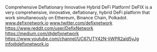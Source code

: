 Comprehensive Deflationary Innovative Hybrid DeFi Platform!
DeFIX is a very comprehensive, innovative, deflationary, hybrid DeFi platform that work simultaneously on Ethereum, Binance Chain, Polkadot.
www.defixnetwork.io
www.twitter.com/defixnetwork
https://www.reddit.com/user/DefixNetwork
https://medium.com/@defixnetwork
https://www.youtube.com/channel/UC67UTY42N-IjWPR2ald5yJg
info@defixnetwork.io
